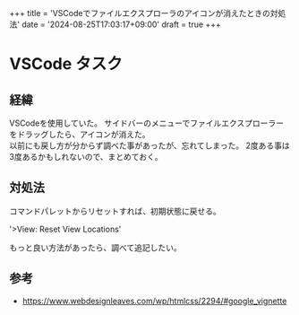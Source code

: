+++
title = 'VSCodeでファイルエクスプローラのアイコンが消えたときの対処法'
date = '2024-08-25T17:03:17+09:00'
draft = true
+++
# VSCode タスク

## 経緯

VSCodeを使用していた。
サイドバーのメニューでファイルエクスプローラーをドラッグしたら、アイコンが消えた。  
以前にも戻し方が分からず調べた事があったが、忘れてしまった。
2度ある事は3度あるかもしれないので、まとめておく。

## 対処法

コマンドパレットからリセットすれば、初期状態に戻せる。

'>View: Reset View Locations'

もっと良い方法があったら、調べて追記したい。

## 参考

- https://www.webdesignleaves.com/wp/htmlcss/2294/#google_vignette
